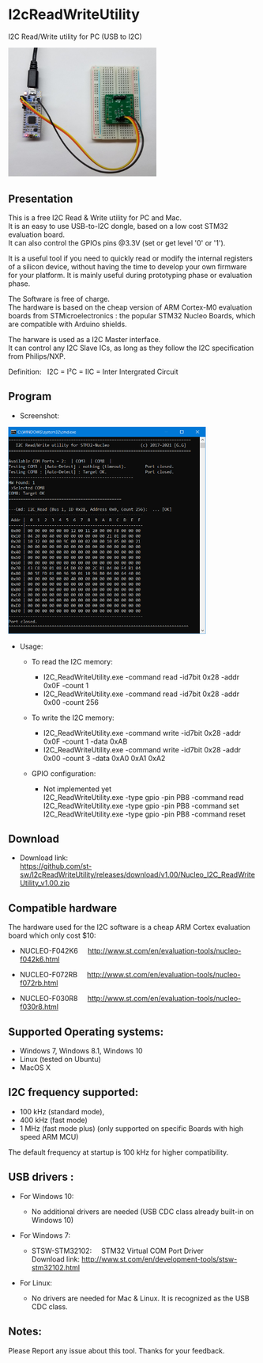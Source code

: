 # I2cReadWriteUtility
I2C Read/Write utility for PC (USB to I2C)

<img src="https://github.com/st-sw/I2cReadWriteUtility/blob/master/web/UsbI2cUtility_STM32_picture.jpg" width="300">

Presentation
----------------
This is a free I2C Read & Write utility for PC and Mac. <br/>
It is an easy to use USB-to-I2C dongle, based on a low cost STM32 evaluation board. <br/>
It can also control the GPIOs pins @3.3V (set or get level '0' or '1'). <br/>

It is a useful tool if you need to quickly read or modify the internal registers of a silicon device, without having the time to develop your own firmware for your platform. It is mainly useful during prototyping phase or evaluation phase.

The Software is free of charge. <br/>
The hardware is based on the cheap version of ARM Cortex-M0 evaluation boards from STMicroelectronics : the popular STM32 Nucleo Boards, which are compatible with Arduino shields.

The harware is used as a I2C Master interface. <br/>
It can control any I2C Slave ICs, as long as they follow the I2C specification from Philips/NXP.

Definition: &nbsp; I2C = I²C = IIC = Inter Intergrated Circuit

Program
----------------
* Screenshot:

<img src="https://raw.githubusercontent.com/st-sw/I2cReadWriteUtility/master/pics/I2C_ReadWriteUtility_screenshot.png" width="400">

* Usage:
  * To read the I2C memory:
    * I2C_ReadWriteUtility.exe -command read -id7bit 0x28 -addr 0x0F -count 1
    * I2C_ReadWriteUtility.exe -command read -id7bit 0x28 -addr 0x00 -count 256

  * To write the I2C memory:
    * I2C_ReadWriteUtility.exe -command write -id7bit 0x28 -addr 0x0F -count 1 -data 0xAB
    * I2C_ReadWriteUtility.exe -command write -id7bit 0x28 -addr 0x00 -count 3 -data 0xA0 0xA1 0xA2

  * GPIO configuration:
    * Not implemented yet <br/>
I2C_ReadWriteUtility.exe -type gpio -pin PB8 -command read  <br/>
I2C_ReadWriteUtility.exe -type gpio -pin PB8 -command set  <br/>
I2C_ReadWriteUtility.exe -type gpio -pin PB8 -command reset <br/>


Download
----------------
* Download link:  <br/>
https://github.com/st-sw/I2cReadWriteUtility/releases/download/v1.00/Nucleo_I2C_ReadWriteUtility_v1.00.zip

Compatible hardware
----------------
The hardware used for the I2C software is a cheap ARM Cortex evaluation board which only cost $10:

- NUCLEO-F042K6 &nbsp; &nbsp; http://www.st.com/en/evaluation-tools/nucleo-f042k6.html

- NUCLEO-F072RB &nbsp; &nbsp; http://www.st.com/en/evaluation-tools/nucleo-f072rb.html

- NUCLEO-F030R8 &nbsp; &nbsp; http://www.st.com/en/evaluation-tools/nucleo-f030r8.html


Supported Operating systems:
----------------
- Windows 7, Windows 8.1, Windows 10
- Linux (tested on Ubuntu)
- MacOS X

I2C frequency supported:
----------------
- 100 kHz (standard mode), 
- 400 kHz (fast mode)
- 1 MHz (fast mode plus) (only supported on specific Boards with high speed ARM MCU)

The default frequency at startup is 100 kHz for higher compatibility.

USB drivers :
----------------
- For Windows 10:
  - No additional drivers are needed (USB CDC class already built-in on Windows 10)

- For Windows 7: 
  - STSW-STM32102: &nbsp;&nbsp;&nbsp; STM32 Virtual COM Port Driver <br/>
Download link: http://www.st.com/en/development-tools/stsw-stm32102.html

- For Linux: 
  - No drivers are needed for Mac & Linux. It is recognized as the USB CDC class.

Notes:
----------------
Please Report any issue about this tool.
Thanks for your feedback.

